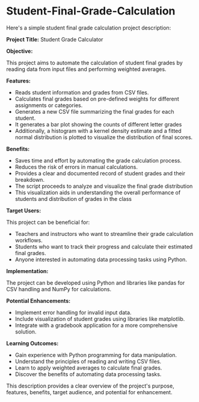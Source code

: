 # Student-Final-Grade-Calculation
Here's a simple student final grade calculation project description:

**Project Title:** Student Grade Calculator

**Objective:**

This project aims to automate the calculation of student final grades by reading data from input files and performing weighted averages.

**Features:**

- Reads student information and grades from CSV files.
- Calculates final grades based on pre-defined weights for different assignments or categories.
- Generates a new CSV file summarizing the final grades for each student.
- It generates a bar plot showing the counts of different letter grades
- Additionally, a histogram with a kernel density estimate and a fitted normal distribution is plotted to visualize the distribution of final scores.

**Benefits:**

- Saves time and effort by automating the grade calculation process.
- Reduces the risk of errors in manual calculations.
- Provides a clear and documented record of student grades and their breakdown.
- The script proceeds to analyze and visualize the final grade distribution
- This visualization aids in understanding the overall performance of students and distribution of grades in the class

**Target Users:**

This project can be beneficial for:

- Teachers and instructors who want to streamline their grade calculation workflows.
- Students who want to track their progress and calculate their estimated final grades.
- Anyone interested in automating data processing tasks using Python.

**Implementation:**

The project can be developed using Python and libraries like pandas for CSV handling and NumPy for calculations. 

**Potential Enhancements:**

- Implement error handling for invalid input data.
- Include visualization of student grades using libraries like matplotlib.
- Integrate with a gradebook application for a more comprehensive solution.

**Learning Outcomes:**

- Gain experience with Python programming for data manipulation.
- Understand the principles of reading and writing CSV files.
- Learn to apply weighted averages to calculate final grades.
- Discover the benefits of automating data processing tasks.

This description provides a clear overview of the project's purpose, features, benefits, target audience, and potential for enhancement.
